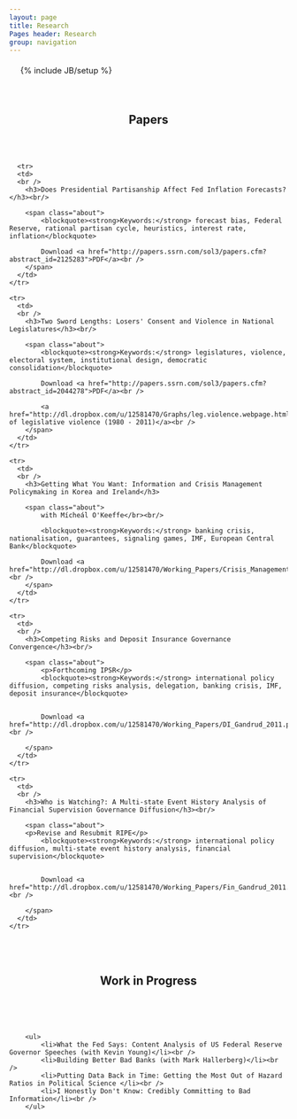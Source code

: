 ```yaml
---
layout: page
title: Research
Pages header: Research 
group: navigation
---
```

{% include JB/setup %}

<style>
    .about { font-size: 11pt; line-height: 200%; }
    li, p { font-size: 11pt; line-height: 125%; margin: 20px; }
</style>

<br />
<h2 style="text-align:center;">
Papers
</h2>
<br />
<br />

<table class="table table-striped">

  <tbody>
  
      <tr>
      <td>
      <br />
        <h3>Does Presidential Partisanship Affect Fed Inflation Forecasts?</h3><br/>
        
        <span class="about">
            <blockquote><strong>Keywords:</strong> forecast bias, Federal Reserve, rational partisan cycle, heuristics, interest rate, inflation</blockquote>

            Download <a href="http://papers.ssrn.com/sol3/papers.cfm?abstract_id=2125283">PDF</a><br />
	    </span>
	  </td>
    </tr>
  
    <tr>
      <td>
      <br />
        <h3>Two Sword Lengths: Losers' Consent and Violence in National Legislatures</h3><br/>
        
        <span class="about">
            <blockquote><strong>Keywords:</strong> legislatures, violence, electoral system, institutional design, democratic consolidation</blockquote>

            Download <a href="http://papers.ssrn.com/sol3/papers.cfm?abstract_id=2044278">PDF</a><br />

            <a href="http://dl.dropbox.com/u/12581470/Graphs/leg.violence.webpage.html">Map of legislative violence (1980 - 2011)</a><br />
	    </span>
	  </td>
    </tr>
    
    <tr>
      <td>
      <br />
        <h3>Getting What You Want: Information and Crisis Management Policymaking in Korea and Ireland</h3>
        
        <span class="about">
            with Mícheál O'Keeffe</br><br/>
            
            <blockquote><strong>Keywords:</strong> banking crisis, nationalisation, guarantees, signaling games, IMF, European Central Bank</blockquote>
            
            Download <a href="http://dl.dropbox.com/u/12581470/Working_Papers/Crisis_Management_Spring_2011_2_0.pdf">PDF</a><br />        
        </span>
	  </td>
    </tr>   
    
    <tr>
      <td>
      <br />
        <h3>Competing Risks and Deposit Insurance Governance Convergence</h3><br/>
        
        <span class="about">
            <p>Forthcoming IPSR</p>          
            <blockquote><strong>Keywords:</strong> international policy diffusion, competing risks analysis, delegation, banking crisis, IMF, deposit insurance</blockquote>


            Download <a href="http://dl.dropbox.com/u/12581470/Working_Papers/DI_Gandrud_2011.pdf">PDF</a><br />
       
        </span>
	  </td>
    </tr>    
    
    <tr>
      <td>
      <br />
        <h3>Who is Watching?: A Multi-state Event History Analysis of Financial Supervision Governance Diffusion</h3><br/>
        
        <span class="about">  
        <p>Revise and Resubmit RIPE</p>        
            <blockquote><strong>Keywords:</strong> international policy diffusion, multi-state event history analysis, financial supervision</blockquote>


            Download <a href="http://dl.dropbox.com/u/12581470/Working_Papers/Fin_Gandrud_2011.pdf">PDF</a><br />
       
        </span>
	  </td>
    </tr>
    
  </tbody>
</table> 

<br />
<h2 style="text-align:center;">
Work in Progress
</h2>
<br />
<br />

<div class = "well">
      <br />

        <ul>
            <li>What the Fed Says: Content Analysis of US Federal Reserve Governor Speeches (with Kevin Young)</li><br />
            <li>Building Better Bad Banks (with Mark Hallerberg)</li><br />
            <li>Putting Data Back in Time: Getting the Most Out of Hazard Ratios in Political Science </li><br />
            <li>I Honestly Don't Know: Credibly Committing to Bad Information</li><br />
        </ul>
</div>
    

  
